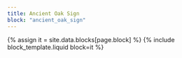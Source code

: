 ```yaml
---
title: Ancient Oak Sign
block: "ancient_oak_sign"
---
```


{% assign it = site.data.blocks[page.block] %}
{% include block_template.liquid block=it %}

